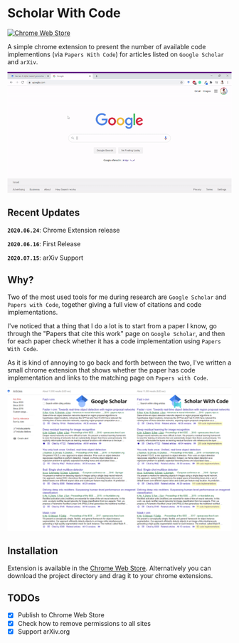 # Scholar With Code

[![Chrome Web Store](https://img.shields.io/chrome-web-store/v/nlnjigejpgngahmoainkakaafabijeki)](https://chrome.google.com/webstore/detail/scholar-with-code/nlnjigejpgngahmoainkakaafabijeki)

A simple chrome extension to present the number of available code implementions (via `Papers With Code`) for articles listed on `Google Scholar` and `arXiv`.

<p align="center">
<img src="docs/teaser_scholar.gif" width="800px"/>
 </p>

## Recent Updates
**`2020.06.24`**: Chrome Extension release

**`2020.06.16`**: First Release

**`2020.07.15`**: arXiv Support


## Why?
Two of the most used tools for me during research are `Google Scholar` and `Papers with Code`, together giving a full view of citations and code implementations.

I've noticed that a thing that I do a lot is to start from a paper I know, go through the  "Papers that cite this work" page on `Google Scholar`, and then for each paper check whether it has a code implementation using `Papers With Code`.

As it is kind of annoying to go back and forth between the two, I've written a small chrome extension that shows whether the paper has code implementation and links to the matching page on `Papers with Code`.

<p align="center">
<img src="docs/teaser_scholar.png" width="800px"/>
 </p>

 ## Installation

 Extension is available in the [Chrome Web Store](https://chrome.google.com/webstore/detail/scholar-with-code/nlnjigejpgngahmoainkakaafabijeki). Alternatively you can download the project directory and drag it to your chrome extensions.


## TODOs
- [x] Publish to Chrome Web Store
- [x] Check how to remove permissions to all sites
- [x] Support arXiv.org
